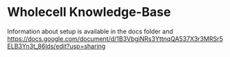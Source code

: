# Wholecell Knowledge-Base
Information about setup is available in the docs folder and
https://docs.google.com/document/d/1B3VbgjNRs3YttnqQA537X3r3MRSr5ELB3Yn3t_86lds/edit?usp=sharing
